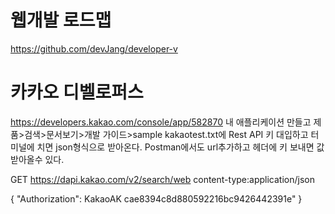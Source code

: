 # 웹개발 로드맵

https://github.com/devJang/developer-v

# 카카오 디벨로퍼스

https://developers.kakao.com/console/app/582870
내 애플리케이션 만들고 제품>검색>문서보기>개발 가이드>sample
kakaotest.txt에 Rest API 키 대입하고 터미널에 치면 json형식으로 받아온다.
Postman에서도 url추가하고 헤더에 키 보내면 값 받아올수 있다.

GET https://dapi.kakao.com/v2/search/web
content-type:application/json

{
"Authorization": KakaoAK cae8394c8d880592216bc9426442391e"
}
